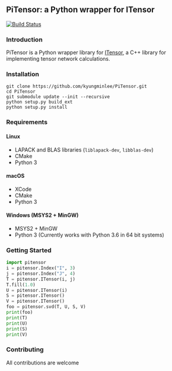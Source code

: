 ## PiTensor: a Python wrapper for ITensor

[![Build Status][travis-img]][travis-url]

### Introduction

PiTensor is a Python wrapper library for [ITensor](https://github.com/ITensor/ITensor.git), a C++ library for implementing tensor network calculations.

### Installation

```
git clone https://github.com/kyungminlee/PiTensor.git
cd PiTensor
git submodule update --init --recursive
python setup.py build_ext
python setup.py install
```

### Requirements

#### Linux
- LAPACK and BLAS libraries (`liblapack-dev`, `libblas-dev`)
- CMake
- Python 3

#### macOS
- XCode
- CMake
- Python 3

#### Windows (MSYS2 + MinGW)
- MSYS2 + MinGW
- Python 3 (Currently works with Python 3.6 in 64 bit systems)

### Getting Started

```python
import pitensor
i = pitensor.Index("I", 3)
j = pitensor.Index("J", 4)
T = pitensor.ITensor(i, j)
T.fill(1.0)
U = pitensor.ITensor(i)
S = pitensor.ITensor()
V = pitensor.ITensor()
foo = pitensor.svd(T, U, S, V)
print(foo)
print(T)
print(U)
print(S)
print(V)
```

### Contributing

All contributions are welcome

[travis-img]: https://travis-ci.org/kyungminlee/PiTensor.svg?branch=master
[travis-url]: https://travis-ci.org/kyungminlee/PiTensor
